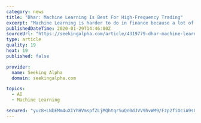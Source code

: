 ```yaml
---
category: news
title: "Dhar: Machine Learning Is Best For High-Frequency Trading"
excerpt: "Machine Learning is harder to do in finance because a lot of care has to go into formulating the problem and creating the data, says Vasant Dhar, founder of machine. The denser your data set becomes, the better off you are, which is why higher frequency trading is already machine based. The real sweet spot for machine learning is in the denser ..."
publishedDateTime: 2020-01-29T14:46:00Z
sourceUrl: "https://seekingalpha.com/article/4319779-dhar-machine-learning-is-best-for-high-frequency-trading"
type: article
quality: 19
heat: 19
published: false

provider:
  name: Seeking Alpha
  domain: seekingalpha.com

topics:
  - AI
  - Machine Learning

secured: "yuc8+LNbEMm4uXIYhHVmspfZLjMQhtqrSuQn0dJVV9hvWM9/Fzp2fiOciA9sUll7BQXf/sITKWFQ2WMN2q/JQbcurT2kTiFzekFalHh4TZExAcmiDkm97KsIjmcrLFhC8/4Lt4CdWw3d4TOhE3n7tNuywBO617BePIyoFV5YgKbtXgs9bfiD+o0yxR1paWM+Iw2g9zmJyLxaI8A9Eoyi1eUt+Iqo7Hz1WxVqr3aUZvBQB9CGJV6ajEswNK1sGg/3QogahVGKncdv3kACi/VeUKQ2K7P1PHaaqgs2veAts85YzNxU5P9xQbS8Z1BzKTbb;O+/aCjk56mjKfxILvRjPRg=="
---
```



